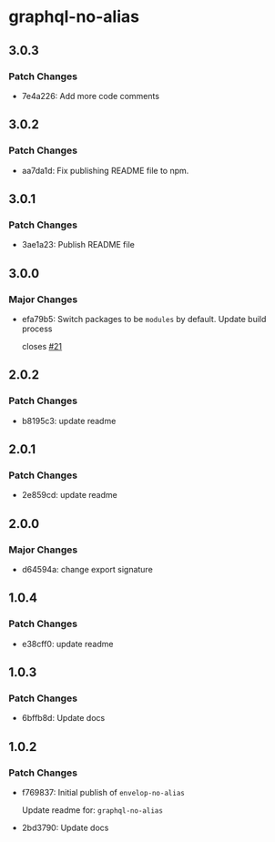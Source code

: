 # graphql-no-alias

## 3.0.3

### Patch Changes

- 7e4a226: Add more code comments

## 3.0.2

### Patch Changes

- aa7da1d: Fix publishing README file to npm.

## 3.0.1

### Patch Changes

- 3ae1a23: Publish README file

## 3.0.0

### Major Changes

- efa79b5: Switch packages to be `modules` by default.
  Update build process

  closes [#21](https://github.com/ivandotv/graphql-no-alias/issues/21)

## 2.0.2

### Patch Changes

- b8195c3: update readme

## 2.0.1

### Patch Changes

- 2e859cd: update readme

## 2.0.0

### Major Changes

- d64594a: change export signature

## 1.0.4

### Patch Changes

- e38cff0: update readme

## 1.0.3

### Patch Changes

- 6bffb8d: Update docs

## 1.0.2

### Patch Changes

- f769837: Initial publish of `envelop-no-alias`

  Update readme for: `graphql-no-alias`

- 2bd3790: Update docs

